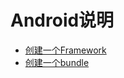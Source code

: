 # Android说明
- [创建一个Framework](https://github.com/BokeFE/QA/issues/27)
- [创建一个bundle](https://github.com/BokeFE/QA/issues/28)